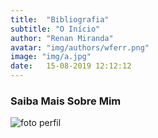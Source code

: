 ```yaml
---
title:  "Bibliografia"
subtitle: "O Início"
author: "Renan Miranda"
avatar: "img/authors/wferr.png"
image: "img/a.jpg"
date:   15-08-2019 12:12:12
---
```


### Saiba Mais Sobre Mim

![foto perfil](https://user-images.githubusercontent.com/53907704/63057845-90ded900-bec1-11e9-897b-59ff5ed98efe.jpg)
